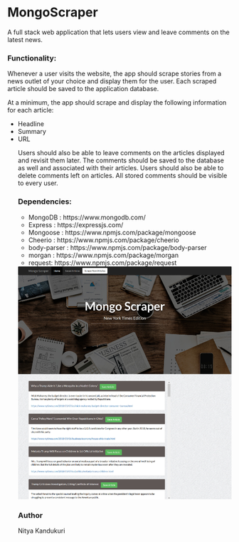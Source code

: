 <h1> MongoScraper</h1>
<p>A full stack web application that lets users view and leave comments on the latest news.</p>

<h3>Functionality:</h3>
<p>Whenever a user visits the website, the app should scrape stories from a news outlet of your choice and display them for the user. Each scraped article should be saved to the application database. </p>
<p>At a minimum, the app should scrape and display the following information for each article:</p>
<ul><li>Headline</li>
<li>Summary</li>
<li>URL</li>
<p>Users should also be able to leave comments on the articles displayed and revisit them later. The comments should be saved to the database as well and associated with their articles. Users should also be able to delete comments left on articles. All stored comments should be visible to every user.</p>
<h3>Dependencies:</h3>
<ul>
<li>MongoDB : https://www.mongodb.com/ </li>
<li>Express : https://expressjs.com/   </li>
<li> Mongoose : https://www.npmjs.com/package/mongoose  </li>
<li>Cheerio : https://www.npmjs.com/package/cheerio  </li>
<li> body-parser : https://www.npmjs.com/package/body-parser  </li>
<li>morgan : https://www.npmjs.com/package/morgan  </li>
<li>request: https://www.npmjs.com/package/request </li>
</ul>
<img src="/public/assets/imgs/mongo-scraper.jpg" alt="mongo-news-scraper">
<h3>Author</h3>
<p>Nitya Kandukuri</p>